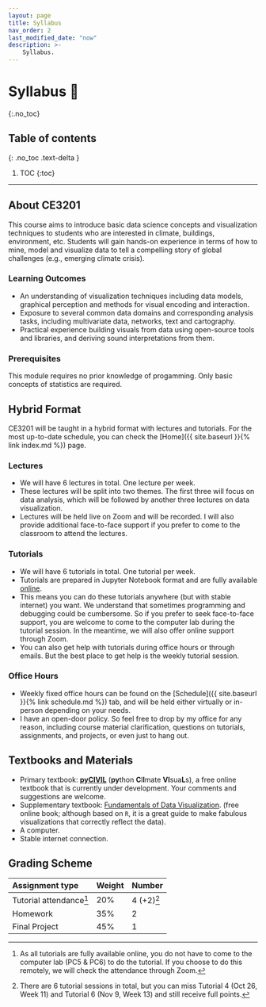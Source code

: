 ```yaml
---
layout: page
title: Syllabus
nav_order: 2
last_modified_date: "now"
description: >-
    Syllabus.
---
```


# Syllabus 📖
{:.no_toc}

## Table of contents
{: .no_toc .text-delta }

1. TOC
{:toc}

---

## About CE3201
This course aims to introduce basic data science concepts and visualization techniques to students who
are interested in climate, buildings, environment, etc. Students will gain hands-on experience in terms of how to mine, model and visualize data
to tell a compelling story of global challenges (e.g., emerging climate crisis).

### Learning Outcomes
- An understanding of visualization techniques including data models, graphical perception and methods for visual encoding and interaction.
- Exposure to several common data domains and corresponding analysis tasks, including multivariate data, networks, text and cartography.
- Practical experience building visuals from data using open-source tools and libraries, and deriving sound interpretations from them.

### Prerequisites
This module requires no prior knowledge of progamming. Only basic concepts of statistics are required. 

## Hybrid Format
CE3201 will be taught in a hybrid format with lectures and tutorials. For the most up-to-date schedule, 
you can check the [Home]({{ site.baseurl }}{% link index.md %}) page.

### Lectures
- We will have 6 lectures in total. One lecture per week. 
- These lectures will be split into two themes. The first three will focus on data analysis, 
  which will be followed by another three lectures on data visualization.  
- Lectures will be held live on Zoom and will be recorded. 
  I will also provide additional face-to-face support if you prefer to come to the classroom to attend the lectures. 

### Tutorials
- We will have 6 tutorials in total. One tutorial per week. 
- Tutorials are prepared in Jupyter Notebook format and are fully available [online](https://xiaoganghe.github.io/python-climate-visuals). 
- This means you can do these tutorials anywhere (but with stable internet)  you want. 
  We understand that sometimes programming and debugging could be cumbersome. So if you prefer to seek face-to-face support, 
  you are welcome to come to the computer lab during the tutorial session. In the meantime, we will also offer online support through Zoom. 
- You can also get help with tutorials during office hours or through emails. But the best place to get help is the weekly tutorial session.  

### Office Hours
- Weekly fixed office hours can be found on the [Schedule]({{ site.baseurl }}{% link schedule.md %}) tab, 
  and will be held either virtually or in-person depending on your needs.
- I have an open-door policy. So feel free to drop by my office for any reason, including course material clarification, 
  questions on tutorials, assignments, and projects, or even just to hang out.  

## Textbooks and Materials

- Primary textbook: [**pyCIVIL**](https://xiaoganghe.github.io/python-climate-visuals) (**py**thon **C**l**I**mate **VI**sua**L**s), 
  a free online textbook that is currently under development.
  Your comments and suggestions are welcome. 
- Supplementary textbook: [Fundamentals of Data Visualization](https://clauswilke.com/dataviz/). (free online book; although based on `R`, 
  it is a great guide to make fabulous visualizations that correctly reflect the data). 
- A computer.
- Stable internet connection. 

## Grading Scheme

| Assignment type          | Weight   | Number      |
|:-------------------------|:---------|:------------|
| Tutorial attendance[^1]  | 20%      | 4 (+2)[^2]  |
| Homework                 | 35%      | 2           |
| Final Project            | 45%      | 1           |

[^1]: As all tutorials are fully available online, you do not have to come to the computer lab (PC5 & PC6) to do the tutorial. 
      If you choose to do this remotely, we will check the attendance through Zoom.  

[^2]: There are 6 tutorial sessions in total, but you can miss Tutorial 4 (Oct 26, Week 11) and Tutorial 6 (Nov 9, Week 13) and still receive full points.
